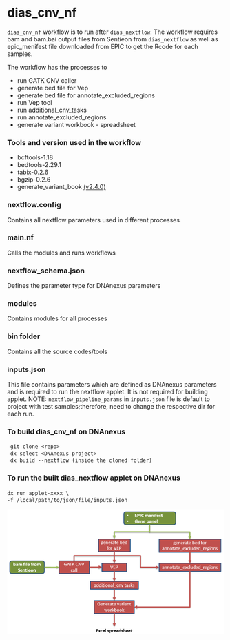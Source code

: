 # dias_cnv_nf

`dias_cnv_nf` workflow is to run after `dias_nextflow`. The workflow requires bam and bam.bai output files from Sentieon from `dias_nextflow` as well as epic_menifest file downloaded from EPIC to get the Rcode for each samples.
 
The workflow has the processes to 
- run GATK CNV caller
- generate bed file for Vep
- generate bed file for annotate_excluded_regions
- run Vep tool
- run additional_cnv_tasks
- run annotate_excluded_regions
- generate variant workbook - spreadsheet

### Tools and version used in the workflow
- bcftools-1.18
- bedtools-2.29.1
- tabix-0.2.6
- bgzip-0.2.6
- generate_variant_book [(v2.4.0)](https://github.com/eastgenomics/eggd_generate_variant_workbook/releases)

### nextflow.config
Contains all nextflow parameters used in different processes
### main.nf
Calls the modules and runs workflows
### nextflow_schema.json
Defines the parameter type for DNAnexus parameters
### modules
Contains modules for all processes 
### bin folder
Contains all the source codes/tools
### inputs.json
This file contains parameters which are defined as DNAnexus parameters and is required to run the nextflow applet. It is not required for building applet.
NOTE: `nextflow_pipeline_params` in `inputs.json` file is default to project with test samples;therefore, need to change the respective dir for each run. 

### To build dias_cnv_nf on DNAnexus
```
 git clone <repo>
 dx select <DNAnexus project>
 dx build --nextflow (inside the cloned folder)
 ```
 
 ### To run the built dias_nextflow applet on DNAnexus 
```
dx run applet-xxxx \
-f /local/path/to/json/file/inputs.json
```
![Image of workflow](workflow.png)
